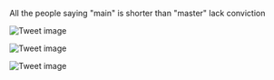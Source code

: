 All the people saying "main" is shorter than "master" lack conviction


![Tweet image](/asset/crosspoast/GagGfwJbEDEr-wE.png)

![Tweet image](/asset/crosspoast/GagGilobUAAmkjb.png)

![Tweet image](/asset/crosspoast/GagGlw-awAAiwGf.png)

